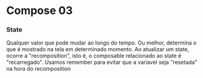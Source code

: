 # Compose 03

### State
Qualquer valor que pode mudar ao longo do tempo. Ou melhor, determina o que é mostrado na tela em determinado momento.
Ao atualizar um state, ocorre a "recomposition", isto é, o composable relacionado ao state é "recarregado".
Usamos remember para evitar que a variavel seja "resetada" na hora do recomposition
<br>


